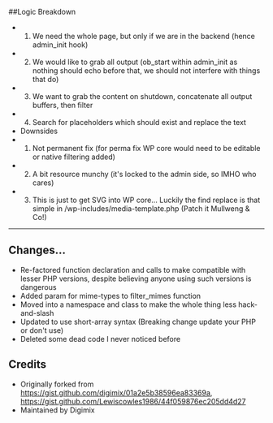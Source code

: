 ##Logic Breakdown
 * 1) We need the whole page, but only if we are in the backend (hence admin_init hook)
 * 2) We would like to grab all output (ob_start within admin_init as nothing should echo before that, we should not interfere with things that do)
 * 3) We want to grab the content on shutdown, concatenate all output buffers, then filter
 * 4) Search for placeholders which should exist and replace the text
 * Downsides
 * 1) Not permanent fix (for perma fix WP core would need to be editable or native filtering added)
 * 2) A bit resource munchy (it's locked to the admin side, so IMHO who cares)
 * 3) This is just to get SVG into WP core... Luckily the find replace is that simple in /wp-includes/media-template.php (Patch it Mullweng & Co!)
 
 ------
 
 ## Changes...
 * Re-factored function declaration and calls to make compatible with lesser PHP versions, despite believing anyone using such versions is dangerous
 * Added param for mime-types to filter_mimes function
 * Moved into a namespace and class to make the whole thing less hack-and-slash
 * Updated to use short-array syntax (Breaking change update your PHP or don't use)
 * Deleted some dead code I never noticed before
 
 ## Credits
 * Originally forked from https://gist.github.com/digimix/01a2e5b38596ea83369a, https://gist.github.com/Lewiscowles1986/44f059876ec205dd4d27
 * Maintained by Digimix 